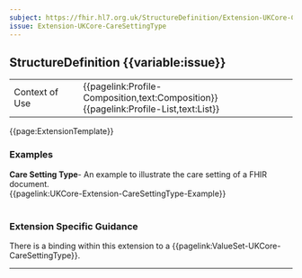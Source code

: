 ```yaml
---
subject: https://fhir.hl7.org.uk/StructureDefinition/Extension-UKCore-CareSettingType
issue: Extension-UKCore-CareSettingType
---
```

## StructureDefinition {{variable:issue}}

<table id="addToTranspose">
<tr><td>Context of Use</td>
<td>{{pagelink:Profile-Composition,text:Composition}} <br/> 
{{pagelink:Profile-List,text:List}}</td>
</tr>
</table>

{{page:ExtensionTemplate}}

<div id="Examples" class="tabcontent">
  <h3>Examples</h3>
  <b>Care Setting Type</b>- An example to illustrate the care setting of a FHIR document.<br>
{{pagelink:UKCore-Extension-CareSettingType-Example}}
<br><br>
</div>

<h3 id="guidance-caresettingtype">Extension Specific Guidance</h3>

There is a binding within this extension to a {{pagelink:ValueSet-UKCore-CareSettingType}}.

---
